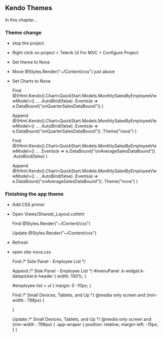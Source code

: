 ## Kendo Themes

In this chapter...

### Theme change

- stop the project
- Right click on project > Telerik UI For MVC > Configure Project
- Set theme to Nova
- Move     @Styles.Render("~/Content/css") just above </head>

- Set Charts to Nova

	Find
	@(Html.Kendo().Chart<QuickStart.Models.MonthlySalesByEmployeeViewModel>()
							...
	                        .AutoBind(false)
                        	.Events(e => e.DataBound("onQuarterSalesDataBound"))
	)
	
	Append
	@(Html.Kendo().Chart<QuickStart.Models.MonthlySalesByEmployeeViewModel>()
							...
	                        .AutoBind(false)
                        	.Events(e => e.DataBound("onQuarterSalesDataBound"))
                        	.Theme("nova")
	)

	Find
	@(Html.Kendo().Chart<QuickStart.Models.MonthlySalesByEmployeeViewModel>()
							...
							.Events(e => e.DataBound("onAverageSalesDataBound"))
	                        .AutoBind(false)
	)
	
	Append
	@(Html.Kendo().Chart<QuickStart.Models.MonthlySalesByEmployeeViewModel>()
							...
	                        .AutoBind(false)
                        	.Events(e => e.DataBound("onAverageSalesDataBound"))
                        	.Theme("nova")
	)

### Finishing the app theme

- Add CSS primer
- Open Views/Shared/_Layout.cshtml

	Find
	@Styles.Render("~/Content/css")
	</head>

	Update
	@Styles.Render("~/Content/css")
    <link href="~/Content/site-nova.css" rel="stylesheet" />
	</head>

- Refresh
- open site-nova.css

	Find
	/* Side Panel - Employee List */

	Append
	/* Side Panel - Employee List */
	#menuPanel .k-widget.k-datepicker.k-header {
	    width: 100%;
	}

	#employee-list > ul {
    	margin: 0 -10px;
	}

	Find
	/* Small Devices, Tablets, and Up */
	@media only screen and (min-width : 768px) {

	}

	Update
	/* Small Devices, Tablets, and Up */
	@media only screen and (min-width : 768px) {
	    .app-wraper {
	        position: relative;
	        margin-left: -15px;
	    }
	}


